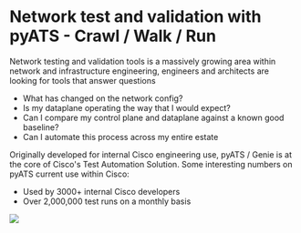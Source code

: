 # Network test and validation with pyATS - Crawl / Walk / Run

Network testing and validation tools is a massively growing area within network and infrastructure engineering, engineers and architects are looking for tools that answer questions 

- What has changed on the network config?
- Is my dataplane operating the way that I would expect?
- Can I compare my control plane and dataplane against a known good baseline?
- Can I automate this process across my entire estate

Originally developed for internal Cisco engineering use, pyATS / Genie is at the core of Cisco's Test Automation Solution. Some interesting numbers on pyATS current use within Cisco:

- Used by 3000+ internal Cisco developers
- Over 2,000,000 test runs on a monthly basis

![](https://pubhub.devnetcloud.com/media/pyats-genie-docs/docs/imgs/layers.png#developer.cisco.com)
